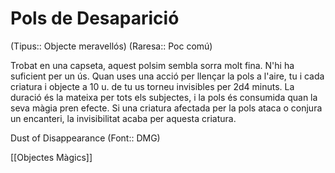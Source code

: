 # Pols de Desaparició

(Tipus:: Objecte meravellós) (Raresa:: Poc comú)

Trobat en una capseta, aquest polsim sembla sorra molt fina. N'hi ha suficient per un ús. Quan uses una acció per llençar la pols a l'aire, tu i cada criatura i objecte a 10 u. de tu us torneu invisibles per 2d4 minuts. La duració és la mateixa per tots els subjectes, i la pols és consumida quan la seva màgia pren efecte. Si una criatura afectada per la pols ataca o conjura un encanteri, la invisibilitat acaba per aquesta criatura.

Dust of Disappearance (Font:: DMG)

[[Objectes Màgics]]